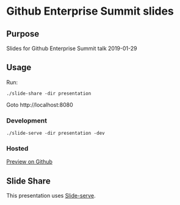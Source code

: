 # Github Enterprise Summit slides

## Purpose
Slides for Github Enterprise Summit talk 2019-01-29

## Usage

Run:
```
./slide-share -dir presentation
```

Goto http://localhost:8080


### Development

```
./slide-serve -dir presentation -dev
```

### Hosted

[Preview on Github](http://htmlpreview.github.io/?https://github.com/jeroenknoops/github-es/blob/master/html/index.html)

## Slide Share
This presentation uses [Slide-serve](https://github.com/JeroenKnoops/slide-serve).


